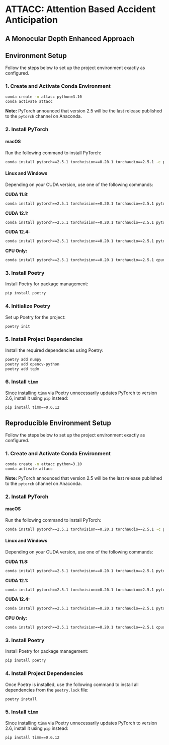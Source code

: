 # ATTACC: Attention Based Accident Anticipation
## A Monocular Depth Enhanced Approach




## Environment Setup

Follow the steps below to set up the project environment exactly as configured.

### 1. Create and Activate Conda Environment
```sh
conda create -n attacc python=3.10
conda activate attacc
```

**Note:** PyTorch announced that version 2.5 will be the last release published to the `pytorch` channel on Anaconda.

### 2. Install PyTorch

#### macOS
Run the following command to install PyTorch:
```sh
conda install pytorch==2.5.1 torchvision==0.20.1 torchaudio==2.5.1 -c pytorch
```

#### Linux and Windows
Depending on your CUDA version, use one of the following commands:

**CUDA 11.8:**
```sh
conda install pytorch==2.5.1 torchvision==0.20.1 torchaudio==2.5.1 pytorch-cuda=11.8 -c pytorch -c nvidia
```

**CUDA 12.1:**
```sh
conda install pytorch==2.5.1 torchvision==0.20.1 torchaudio==2.5.1 pytorch-cuda=12.1 -c pytorch -c nvidia
```

**CUDA 12.4:**
```sh
conda install pytorch==2.5.1 torchvision==0.20.1 torchaudio==2.5.1 pytorch-cuda=12.4 -c pytorch -c nvidia
```

**CPU Only:**
```sh
conda install pytorch==2.5.1 torchvision==0.20.1 torchaudio==2.5.1 cpuonly -c pytorch
```

### 3. Install Poetry
Install Poetry for package management:
```sh
pip install poetry
```

### 4. Initialize Poetry
Set up Poetry for the project:
```sh
poetry init
```

### 5. Install Project Dependencies
Install the required dependencies using Poetry:
```sh
poetry add numpy
poetry add opencv-python
poetry add tqdm
```

### 6. Install `timm`
Since installing `timm` via Poetry unnecessarily updates PyTorch to version 2.6, install it using `pip` instead:
```sh
pip install timm==0.6.12
```

## Reproducible Environment Setup

Follow the steps below to set up the project environment exactly as configured.

### 1. Create and Activate Conda Environment
```sh
conda create -n attacc python=3.10
conda activate attacc
```

**Note:** PyTorch announced that version 2.5 will be the last release published to the `pytorch` channel on Anaconda.

### 2. Install PyTorch

#### macOS
Run the following command to install PyTorch:
```sh
conda install pytorch==2.5.1 torchvision==0.20.1 torchaudio==2.5.1 -c pytorch
```

#### Linux and Windows
Depending on your CUDA version, use one of the following commands:

**CUDA 11.8:**
```sh
conda install pytorch==2.5.1 torchvision==0.20.1 torchaudio==2.5.1 pytorch-cuda=11.8 -c pytorch -c nvidia
```

**CUDA 12.1:**
```sh
conda install pytorch==2.5.1 torchvision==0.20.1 torchaudio==2.5.1 pytorch-cuda=12.1 -c pytorch -c nvidia
```

**CUDA 12.4:**
```sh
conda install pytorch==2.5.1 torchvision==0.20.1 torchaudio==2.5.1 pytorch-cuda=12.4 -c pytorch -c nvidia
```

**CPU Only:**
```sh
conda install pytorch==2.5.1 torchvision==0.20.1 torchaudio==2.5.1 cpuonly -c pytorch
```

### 3. Install Poetry
Install Poetry for package management:
```sh
pip install poetry
```

### 4. Install Project Dependencies
Once Poetry is installed, use the following command to install all dependencies from the `poetry.lock` file:
```sh
poetry install
```

### 5. Install `timm`
Since installing `timm` via Poetry unnecessarily updates PyTorch to version 2.6, install it using `pip` instead:
```sh
pip install timm==0.6.12
```

